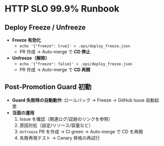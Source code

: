 # HTTP SLO 99.9% Runbook

## Deploy Freeze / Unfreeze
- **Freeze 有効化**  
  - `echo '{"freeze": true}' > .ops/deploy_freeze.json`  
  - PR 作成 → Auto-merge で **CD 停止**
- **Unfreeze（解除）**  
  - `echo '{"freeze": false}' > .ops/deploy_freeze.json`  
  - PR 作成 → Auto-merge で **CD 再開**

## Post-Promotion Guard 初動
- **Guard 失敗時の自動動作**: ロールバック → Freeze → GitHub Issue 自動起票  
- **当面の運用**  
  1) Issue を確認（関連ログ/証跡のリンクを参照）  
  2) 原因対処（設定/リソース/容量など）  
  3) `Unfreeze` PR を作成 → CI green → Auto-merge で CD を再開  
  4) 失敗再現テスト → Canary 昇格の再試行

